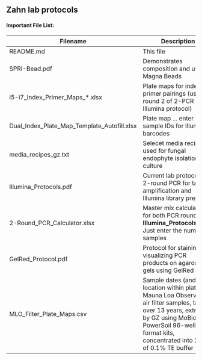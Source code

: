 ## Zahn lab protocols

#### Important File List:

|Filename| Description|
--------|--------|
|README.md|							This file|
|SPRI-Bead.pdf	|					Demonstrates composition and use of Magna Beads|
|i5-i7_Index_Primer_Maps_*.xlsx	|	Plate maps for index primer pairings (used in round 2 of 2-PCR Illumina protocol)|
|Dual_Index_Plate_Map_Template_Autofill.xlsx  | Plate map ... enter sample IDs for Illumina barcodes|
|media_recipes_gz.txt	|			Selecet media recipes used for fungal endophyte isolation and culture|
|Illumina_Protocols.pdf	|		Current lab protocol for 2-round PCR for target amplification and Illumina library prep|
|2-Round_PCR_Calculator.xlsx   |	Master mix calculator for both PCR rounds in **Illumina_Protocols.html**; Just enter the number of samples|
|GelRed_Protocol.pdf	|			Protocol for staining and visualizing PCR products on agarose gels using GelRed dye|
|MLO_Filter_Plate_Maps.csv     |     Sample dates (and location within plates) of Mauna Loa Observatory air filter samples, taken over 13 years, extracted by GZ using MoBio PowerSoil 96-well format kits, concentrated into 20 uL of 0.1% TE buffer
